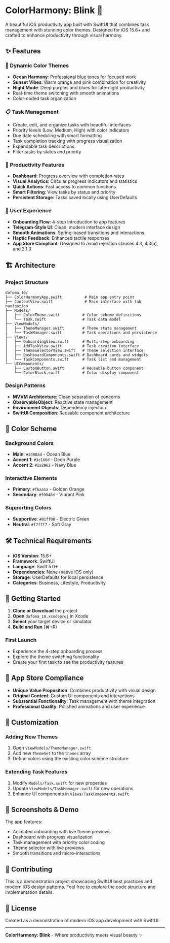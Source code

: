 # ColorHarmony: Blink 🎨

A beautiful iOS productivity app built with SwiftUI that combines task management with stunning color themes. Designed for iOS 15.6+ and crafted to enhance productivity through visual harmony.

## ✨ Features

### 🎨 Dynamic Color Themes
- **Ocean Harmony**: Professional blue tones for focused work
- **Sunset Vibes**: Warm orange and pink combination for creativity  
- **Night Mode**: Deep purples and blues for late-night productivity
- Real-time theme switching with smooth animations
- Color-coded task organization

### 📋 Task Management
- Create, edit, and organize tasks with beautiful interfaces
- Priority levels (Low, Medium, High) with color indicators
- Due date scheduling with smart formatting
- Task completion tracking with progress visualization
- Expandable task descriptions
- Filter tasks by status and priority

### 🚀 Productivity Features
- **Dashboard**: Progress overview with completion rates
- **Visual Analytics**: Circular progress indicators and statistics
- **Quick Actions**: Fast access to common functions
- **Smart Filtering**: View tasks by status and priority
- **Persistent Storage**: Tasks saved locally using UserDefaults

### 🌟 User Experience
- **Onboarding Flow**: 4-step introduction to app features
- **Telegram-Style UI**: Clean, modern interface design
- **Smooth Animations**: Spring-based transitions and interactions
- **Haptic Feedback**: Enhanced tactile responses
- **App Store Compliant**: Designed to avoid rejection clauses 4.3, 4.3(a), and 2.1.3

## 🏗 Architecture

### Project Structure
```
dafoma_10/
├── ColorHarmonyApp.swift          # Main app entry point
├── ContentView.swift              # Main interface with tab navigation
├── Models/
│   ├── ColorTheme.swift          # Color scheme definitions
│   └── Task.swift                # Task data model
├── ViewModels/
│   ├── ThemeManager.swift        # Theme state management
│   └── TaskManager.swift         # Task operations and persistence
├── Views/
│   ├── OnboardingView.swift      # Multi-step onboarding
│   ├── AddTaskView.swift         # Task creation interface
│   ├── ThemeSelectorView.swift   # Theme selection interface
│   ├── DashboardComponents.swift # Dashboard cards and widgets
│   └── TaskComponents.swift      # Task list and management
└── UIComponents/
    ├── CustomButton.swift        # Reusable button component
    └── ColorBlock.swift          # Color display component
```

### Design Patterns
- **MVVM Architecture**: Clean separation of concerns
- **ObservableObject**: Reactive state management
- **Environment Objects**: Dependency injection
- **SwiftUI Composition**: Reusable component architecture

## 🎨 Color Scheme

### Background Colors
- **Main**: `#2490ad` - Ocean Blue
- **Accent 1**: `#3c166d` - Deep Purple  
- **Accent 2**: `#1a2962` - Navy Blue

### Interactive Elements
- **Primary**: `#fbaa1a` - Golden Orange
- **Secondary**: `#f0048d` - Vibrant Pink

### Supporting Colors
- **Supportive**: `#01ff00` - Electric Green
- **Neutral**: `#f7f7f7` - Soft Gray

## 🛠 Technical Requirements

- **iOS Version**: 15.6+
- **Framework**: SwiftUI
- **Language**: Swift 5.0+
- **Dependencies**: None (native iOS only)
- **Storage**: UserDefaults for local persistence
- **Categories**: Business, Lifestyle, Productivity

## 🚀 Getting Started

1. **Clone or Download** the project
2. **Open** `dafoma_10.xcodeproj` in Xcode
3. **Select** your target device or simulator
4. **Build and Run** (⌘+R)

### First Launch
- Experience the 4-step onboarding process
- Explore the theme switching functionality
- Create your first task to see the productivity features

## 🎯 App Store Compliance

- **Unique Value Proposition**: Combines productivity with visual design
- **Original Content**: Custom UI components and interactions
- **Substantial Functionality**: Task management with theme integration
- **Professional Quality**: Polished animations and user experience

## 🔧 Customization

### Adding New Themes
1. Open `ViewModels/ThemeManager.swift`
2. Add new `ThemeSet` to the `themes` array
3. Define colors using the existing color scheme structure

### Extending Task Features
1. Modify `Models/Task.swift` for new properties
2. Update `ViewModels/TaskManager.swift` for new operations
3. Enhance UI components in `Views/TaskComponents.swift`

## 📱 Screenshots & Demo

The app features:
- Animated onboarding with live theme previews
- Dashboard with progress visualization
- Task management with priority color coding
- Theme selector with live previews
- Smooth transitions and micro-interactions

## 🤝 Contributing

This is a demonstration project showcasing SwiftUI best practices and modern iOS design patterns. Feel free to explore the code structure and implementation details.

## 📄 License

Created as a demonstration of modern iOS app development with SwiftUI.

---

**ColorHarmony: Blink** - Where productivity meets visual beauty ✨ 